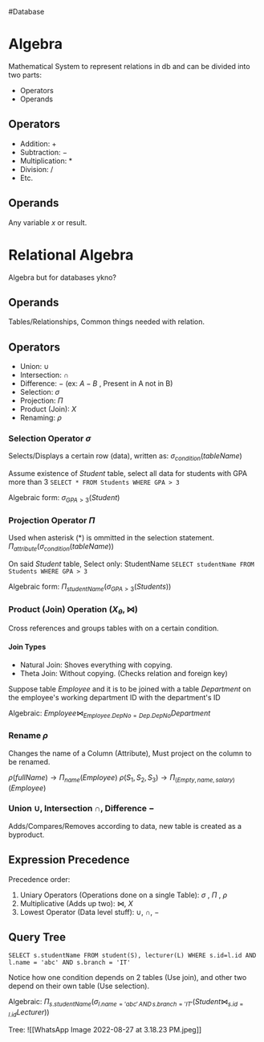 #Database 

# Algebra
Mathematical System to represent relations in db and can be divided into two parts:
- Operators
- Operands

## Operators
- Addition: $+$
- Subtraction: $-$
- Multiplication: $*$
- Division: $/$
- Etc.

## Operands
Any variable $x$ or result.

# Relational Algebra
Algebra but for databases ykno?

## Operands
Tables/Relationships, Common things needed with relation.

## Operators
- Union: $\cup$
- Intersection: $\cap$
- Difference: $-$ (ex: $A-B$ , Present in A not in B)
- Selection: $\sigma$
- Projection: $\Pi$
- Product (Join): $X$
- Renaming: $\rho$

### Selection Operator $\sigma$
Selects/Displays a certain row (data), written as:
$\sigma_{condition} ({tableName})$

Assume existence of *Student* table, select all data for students with GPA more than 3
`SELECT * FROM Students WHERE GPA > 3`

Algebraic form:
$\sigma_{GPA > 3} ({Student})$

### Projection Operator $\Pi$
Used when asterisk ($*$) is ommitted in the selection statement.
$\Pi_{attribute}(\sigma_{condition} ({tableName}))$

On said *Student* table, Select only: StudentName
`SELECT studentName FROM Students WHERE GPA > 3`

Algebraic form:
$\Pi_{studentName} (\sigma_{GPA > 3} ({Students}))$

### Product (Join) Operation $(X_{\theta}, \bowtie)$
Cross references and groups tables with on a certain condition.

#### Join Types
- Natural Join: Shoves everything with copying.
- Theta Join: Without copying. (Checks relation and foreign key)

Suppose table *Employee* and it is to be joined with a table *Department* on the employee's working department ID with the department's ID

Algebraic:
${Employee} \bowtie_{Employee.DepNo = Dep.DepNo} {Department}$

### Rename $\rho$
Changes the name of a Column (Attribute), Must project on the column to be renamed.

$\rho(fullName) \rightarrow \Pi_{name} { (Employee) }$
$\rho(S_1, S_2, S_3) \rightarrow \Pi_{(Empty, name, salary)} {(Employee)}$


### Union $\cup$, Intersection $\cap$, Difference $-$
Adds/Compares/Removes according to data, new table is created as a byproduct.

## Expression Precedence
Precedence order:
1. Uniary Operators (Operations done on a single Table): $\sigma$ , $\Pi$ , $\rho$
2. Multiplicative (Adds up two): $\bowtie$, $X$
3. Lowest Operator (Data level stuff): $\cup$, $\cap$, $-$

## Query Tree
`SELECT s.studentName FROM student(S), lecturer(L) WHERE s.id=l.id AND l.name = 'abc' AND s.branch = 'IT'`

Notice how one condition depends on 2 tables (Use join), and other two depend on their own table (Use selection).

Algebraic:
$\Pi_{s.studentName} (\sigma_{l.name = 'abc' \, AND \, s.branch = 'IT'} (Student \bowtie_{s.id = l.id} Lecturer))$

Tree:
![[WhatsApp Image 2022-08-27 at 3.18.23 PM.jpeg]]